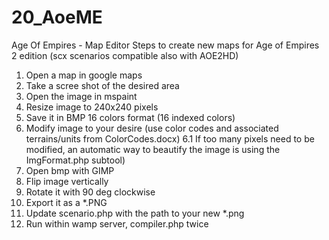 # 20_AoeME
Age Of Empires - Map Editor
Steps to create new maps for Age of Empires 2 edition (scx scenarios compatible also with AOE2HD)
1. Open a map in google maps
2. Take a scree shot of the desired area
3. Open the image in mspaint
4. Resize image to 240x240 pixels
5. Save it in BMP 16 colors format (16 indexed colors)
6. Modify image to your desire (use color codes and associated terrains/units from ColorCodes.docx)
 6.1 If too many pixels need to be modified, an automatic way to beautify the image is using the ImgFormat.php subtool)
7. Open bmp with GIMP
8. Flip image vertically
9. Rotate it with 90 deg clockwise
10. Export it as a *.PNG
11. Update scenario.php with the path to your new *.png
12. Run within wamp server, compiler.php twice
